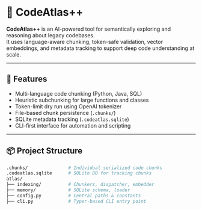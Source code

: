 # 🧠 CodeAtlas++

**CodeAtlas++** is an AI-powered tool for semantically exploring and reasoning about legacy codebases.  
It uses language-aware chunking, token-safe validation, vector embeddings, and metadata tracking to support deep code understanding at scale.

---

## 🚀 Features

- Multi-language code chunking (Python, Java, SQL)
- Heuristic subchunking for large functions and classes
- Token-limit dry run using OpenAI tokenizer
- File-based chunk persistence (`.chunks/`)
- SQLite metadata tracking (`.codeatlas.sqlite`)
- CLI-first interface for automation and scripting

---

## 📦 Project Structure

```bash
.chunks/               # Individual serialized code chunks
.codeatlas.sqlite      # SQLite DB for tracking chunks
atlas/
├── indexing/          # Chunkers, dispatcher, embedder
├── memory/            # SQLite schema, loader
├── config.py          # Central paths & constants
├── cli.py             # Typer-based CLI entry point
